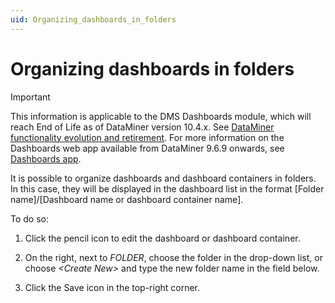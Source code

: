 ```yaml
---
uid: Organizing_dashboards_in_folders
---
```


# Organizing dashboards in folders

> [!IMPORTANT]
> This information is applicable to the DMS Dashboards module, which will reach End of Life as of DataMiner version 10.4.x. See [DataMiner functionality evolution and retirement](xref:Software_support_life_cycles#dataminer-functionality-evolution-and-retirement). For more information on the Dashboards web app available from DataMiner 9.6.9 onwards, see [Dashboards app](xref:newR_D).

It is possible to organize dashboards and dashboard containers in folders. In this case, they will be displayed in the dashboard list in the format \[Folder name\]/\[Dashboard name or dashboard container name\].

To do so:

1. Click the pencil icon to edit the dashboard or dashboard container.

2. On the right, next to *FOLDER*, choose the folder in the drop-down list, or choose *\<Create New>* and type the new folder name in the field below.

3. Click the Save icon in the top-right corner.
